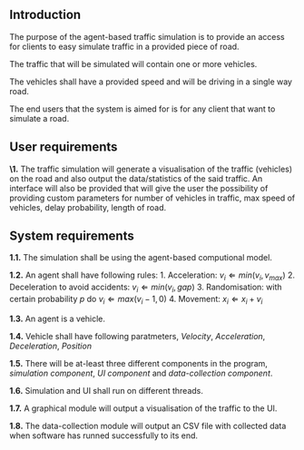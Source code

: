 ## Introduction

The purpose of the agent-based traffic simulation is to provide an access for clients to easy simulate traffic in a provided piece of road.

The traffic that will be simulated will contain one or more vehicles.

The vehicles shall have a provided speed and will be driving in a single way road. 

The end users that the system is aimed for is for any client that want to simulate a road. 


## User requirements

**\1.** The traffic simulation will generate a visualisation of the traffic (vehicles) on the road and also output the data/statistics of the said traffic. An interface will also be provided that will give the user the possibility of providing custom parameters for number of vehicles in traffic, max speed of vehicles, delay probability, length of road.



## System requirements

**1.1.** The simulation shall be using the agent-based computional model.

**1.2.** An agent shall have following rules:
			1. Acceleration: $v_{i} \Leftarrow min(v_{i},v_{max})$
			2. Deceleration to avoid accidents: $v_{i} \Leftarrow min(v_i,gap)$
			3. Randomisation: with certain probability $p$ do $v_{i}\Leftarrow max(v_{i}-1,0)$ 
			4. Movement: $x_{i}\Leftarrow x_{i}+v_{i}$ 
			
**1.3.** An agent is a vehicle.

**1.4.** Vehicle shall have following paratmeters, *Velocity*, *Acceleration*, *Deceleration*,  *Position*

**1.5.** There will be at-least three different components in the program, *simulation component*, *UI component* and *data-collection component*.

**1.6.** Simulation and UI shall run on different threads. 

**1.7.** A graphical module will output a visualisation of the traffic to the UI. 

**1.8.** The data-collection module will output an CSV file with collected data when software has runned successfully to its end. 


